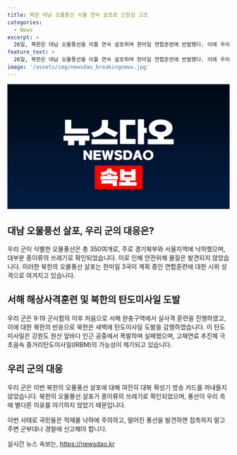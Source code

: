 ```yaml
---
title: 북한 대남 오물풍선 사흘 연속 살포로 긴장감 고조
categories:
  - News
excerpt: >
  26일, 북한은 대남 오물풍선을 이틀 연속 살포하며 한미일 연합훈련에 반발했다. 이에 우리 군은 오물풍선 250여개를 확인했으며, 서해 해상에서의 사격훈련도 진행 중이었다. 북한의 복합적 도발에도 군은 대북 확성기 방송을 중단하지 않았으며, 안전위협은 없었다고 밝혔다. 이로써 북한의 오물풍선 살포는 한미일 연합훈련에 대한 시위로 해석되고 있으며, 군은 국민들에게 풍선 주의를 당부했다.
feature_text: >
  26일, 북한은 대남 오물풍선을 이틀 연속 살포하며 한미일 연합훈련에 반발했다. 이에 우리 군은 오물풍선 250여개를 확인했으며, 서해 해상에서의 사격훈련도 진행 중이었다. 북한의 복합적 도발에도 군은 대북 확성기 방송을 중단하지 않았으며, 안전위협은 없었다고 밝혔다. 이로써 북한의 오물풍선 살포는 한미일 연합훈련에 대한 시위로 해석되고 있으며, 군은 국민들에게 풍선 주의를 당부했다.
image: '/assets/img/newsdao_breakingnews.jpg'
---
```


<p><img src="/assets/img/newsdao_breakingnews.jpg" alt="koreaapp 속보" /></p>

<h2 data-ke-size="size26">대남 오물풍선 살포, 우리 군의 대응은?</h2>

<p>우리 군이 식별한 오물풍선은 총 350여개로, 주로 경기북부와 서울지역에 낙하했으며, 대부분 종이류의 쓰레기로 확인되었습니다. 이로 인해 안전위해 물질은 발견되지 않았습니다. 이러한 북한의 오물풍선 살포는 한미일 3국이 계획 중인 연합훈련에 대한 시위 성격으로 여겨지고 있습니다.</p>

<h2 data-ke-size="size26">서해 해상사격훈련 및 북한의 탄도미사일 도발</h2>

<p>우리 군은 9·19 군사합의 이후 처음으로 서해 완충구역에서 실사격 훈련을 진행하였고, 이에 대한 북한의 반응으로 북한은 새벽에 탄도미사일 도발을 감행하였습니다. 이 탄도미사일은 강원도 원산 앞바다 인근 공중에서 폭발하며 실패했으며, 고체연료 추진체 극초음속 중거리탄도미사일(IRBM)의 가능성이 제기되고 있습니다.</p>

<h2 data-ke-size="size26">우리 군의 대응</h2>

<p>우리 군은 이번 북한의 오물풍선 살포에 대해 여전히 대북 확성기 방송 카드를 꺼내들지 않았습니다. 북한의 오물풍선 살포가 종이류의 쓰레기로 확인되었으며, 풍선이 우리 측에 별다른 이유를 야기하지 않았기 때문입니다.</p>

<p>이번 사태로 국민들은 적재물 낙하에 주의하고, 떨어진 풍선을 발견하면 접촉하지 말고 주변 군부대나 경찰에 신고해야 합니다.</p>
실시간 뉴스 속보는, <a href="https://newsdao.kr" rel="dofollow">https://newsdao.kr</a>


